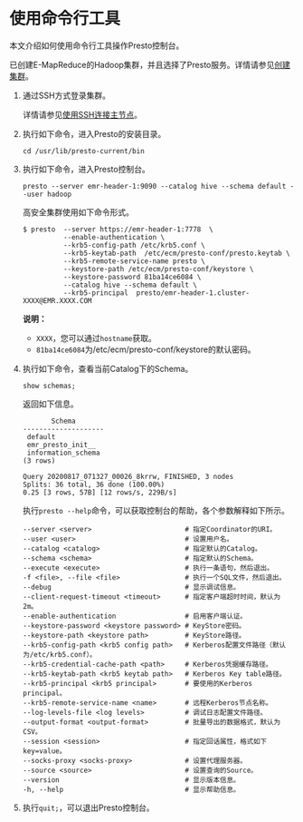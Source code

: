 # 使用命令行工具

本文介绍如何使用命令行工具操作Presto控制台。

已创建E-MapReduce的Hadoop集群，并且选择了Presto服务。详情请参见[创建集群](/intl.zh-CN/集群管理/集群配置/创建集群.md)。

1.  通过SSH方式登录集群。

    详情请参见[使用SSH连接主节点](/intl.zh-CN/集群管理/集群配置/连接集群/使用SSH连接主节点.md)。

2.  执行如下命令，进入Presto的安装目录。

    ```
    cd /usr/lib/presto-current/bin
    ```

3.  执行如下命令，进入Presto控制台。

    ```
    presto --server emr-header-1:9090 --catalog hive --schema default --user hadoop
    ```

    高安全集群使用如下命令形式。

    ```
    $ presto  --server https://emr-header-1:7778  \
              --enable-authentication \
              --krb5-config-path /etc/krb5.conf \
              --krb5-keytab-path  /etc/ecm/presto-conf/presto.keytab \
              --krb5-remote-service-name presto \
              --keystore-path /etc/ecm/presto-conf/keystore \
              --keystore-password 81ba14ce6084 \
              --catalog hive --schema default \
              --krb5-principal  presto/emr-header-1.cluster-XXXX@EMR.XXXX.COM
    ```

    **说明：**

    -   `XXXX`，您可以通过`hostname`获取。
    -   `81ba14ce6084`为/etc/ecm/presto-conf/keystore的默认密码。
4.  执行如下命令，查看当前Catalog下的Schema。

    ```
    show schemas;
    ```

    返回如下信息。

    ```
           Schema
    --------------------
     default
     emr_presto_init__
     information_schema
    (3 rows)
    
    Query 20200817_071327_00026_8krrw, FINISHED, 3 nodes
    Splits: 36 total, 36 done (100.00%)
    0.25 [3 rows, 57B] [12 rows/s, 229B/s]
    ```

    执行`presto --help`命令，可以获取控制台的帮助，各个参数解释如下所示。

    ```
    --server <server>                       # 指定Coordinator的URI。
    --user <user>                           # 设置用户名。
    --catalog <catalog>                     # 指定默认的Catalog。
    --schema <schema>                       # 指定默认的Schema。
    --execute <execute>                     # 执行一条语句，然后退出。
    -f <file>, --file <file>                # 执行一个SQL文件，然后退出。
    --debug                                 # 显示调试信息。
    --client-request-timeout <timeout>      # 指定客户端超时时间，默认为2m。
    --enable-authentication                 # 启用客户端认证。
    --keystore-password <keystore password> # KeyStore密码。
    --keystore-path <keystore path>         # KeyStore路径。
    --krb5-config-path <krb5 config path>   # Kerberos配置文件路径（默认为/etc/krb5.conf）。
    --krb5-credential-cache-path <path>     # Kerberos凭据缓存路径。
    --krb5-keytab-path <krb5 keytab path>   # Kerberos Key table路径。
    --krb5-principal <krb5 principal>       # 要使用的Kerberos principal。
    --krb5-remote-service-name <name>       # 远程Kerberos节点名称。
    --log-levels-file <log levels>          # 调试日志配置文件路径。
    --output-format <output-format>         # 批量导出的数据格式，默认为CSV。
    --session <session>                     # 指定回话属性，格式如下key=value。
    --socks-proxy <socks-proxy>             # 设置代理服务器。
    --source <source>                       # 设置查询的Source。
    --version                               # 显示版本信息。
    -h, --help                              # 显示帮助信息。
    ```

5.  执行`quit;`，可以退出Presto控制台。


